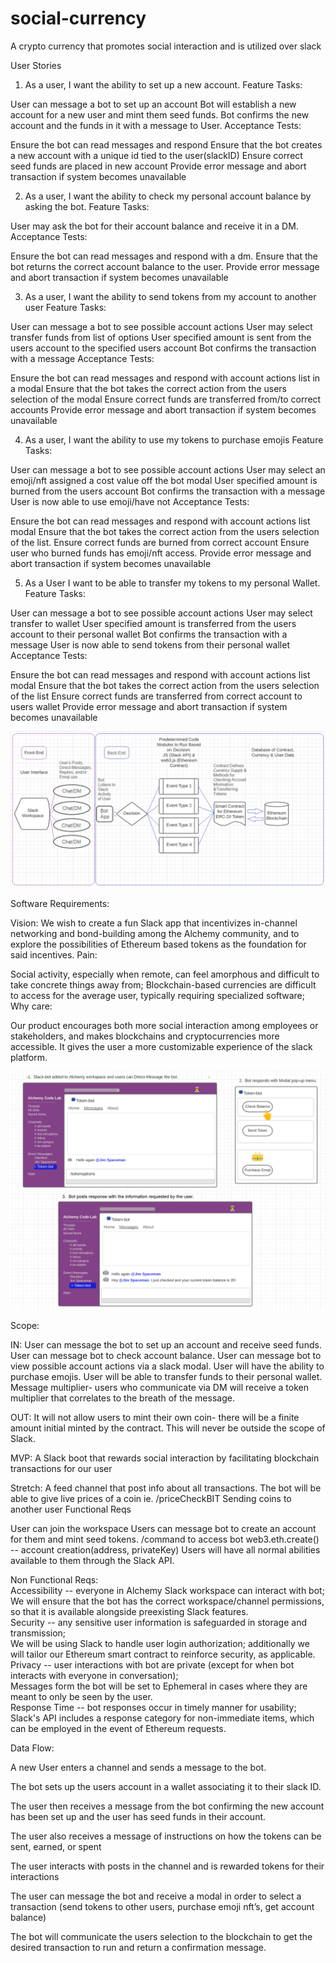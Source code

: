 # social-currency

A crypto currency that promotes social interaction and is utilized over slack

User Stories

1. As a user, I want the ability to set up a new account.
   Feature Tasks:

User can message a bot to set up an account
Bot will establish a new account for a new user and mint them seed funds.
Bot confirms the new account and the funds in it with a message to User.
Acceptance Tests:

Ensure the bot can read messages and respond
Ensure that the bot creates a new account with a unique id tied to the user(slackID)
Ensure correct seed funds are placed in new account
Provide error message and abort transaction if system becomes unavailable

2. As a user, I want the ability to check my personal account balance by asking the bot.
   Feature Tasks:

User may ask the bot for their account balance and receive it in a DM.
Acceptance Tests:

Ensure the bot can read messages and respond with a dm.
Ensure that the bot returns the correct account balance to the user.
Provide error message and abort transaction if system becomes unavailable

3. As a user, I want the ability to send tokens from my account to another user
   Feature Tasks:

User can message a bot to see possible account actions
User may select transfer funds from list of options
User specified amount is sent from the users account to the specified users account
Bot confirms the transaction with a message
Acceptance Tests:

Ensure the bot can read messages and respond with account actions list in a modal
Ensure that the bot takes the correct action from the users selection of the modal
Ensure correct funds are transferred from/to correct accounts
Provide error message and abort transaction if system becomes unavailable

4. As a user, I want the ability to use my tokens to purchase emojis
   Feature Tasks:

User can message a bot to see possible account actions
User may select an emoji/nft assigned a cost value off the bot modal
User specified amount is burned from the users account
Bot confirms the transaction with a message
User is now able to use emoji/have not
Acceptance Tests:

Ensure the bot can read messages and respond with account actions list modal
Ensure that the bot takes the correct action from the users selection of the list.
Ensure correct funds are burned from correct account
Ensure user who burned funds has emoji/nft access.
Provide error message and abort transaction if system becomes unavailable

5. As a User I want to be able to transfer my tokens to my personal Wallet.
   Feature Tasks:

User can message a bot to see possible account actions
User may select transfer to wallet
User specified amount is transferred from the users account to their personal wallet
Bot confirms the transaction with a message
User is now able to send tokens from their personal wallet
Acceptance Tests:

Ensure the bot can read messages and respond with account actions list modal
Ensure that the bot takes the correct action from the users selection of the list
Ensure correct funds are transferred from correct account to users wallet
Provide error message and abort transaction if system becomes unavailable

![Software Flowchart](/assets/overall-app-flowchart.png)

Software Requirements:

Vision:
We wish to create a fun Slack app that incentivizes in-channel networking and bond-building among the Alchemy community, and to explore the possibilities of Ethereum based tokens as the foundation for said incentives.
Pain:

Social activity, especially when remote, can feel amorphous and difficult to take concrete things away from;
Blockchain-based currencies are difficult to access for the average user, typically requiring specialized software;
Why care:

Our product encourages both more social interaction among employees or stakeholders, and makes blockchains and cryptocurrencies more accessible. It gives the user a more customizable experience of the slack platform.

![UI Wireframe](/assets/wireframe-cropped.png)

Scope:

IN:
User can message the bot to set up an account and receive seed funds.
User can message bot to check account balance.
User can message bot to view possible account actions via a slack modal.
User will have the ability to purchase emojis.
User will be able to transfer funds to their personal wallet.
Message multiplier- users who communicate via DM will receive a token multiplier that correlates to the breath of the message.

OUT:
It will not allow users to mint their own coin- there will be a finite amount initial minted by the contract.
This will never be outside the scope of Slack.

MVP:
A Slack boot that rewards social interaction by facilitating blockchain transactions for our user

Stretch:
A feed channel that post info about all transactions.
The bot will be able to give live prices of a coin ie. /priceCheckBIT
Sending coins to another user
Functional Reqs

User can join the workspace
Users can message bot to create an account for them and mint seed tokens.
/command to access bot
web3.eth.create() -- account creation(address, privateKey)
Users will have all normal abilities available to them through the Slack API.

Non Functional Reqs:  
Accessibility -- everyone in Alchemy Slack workspace can interact with bot;  
 We will ensure that the bot has the correct workspace/channel permissions, so that it is available alongside preexisting Slack features.  
Security -- any sensitive user information is safeguarded in storage and transmission;  
 We will be using Slack to handle user login authorization; additionally we will tailor our Ethereum smart contract to reinforce security, as applicable.  
Privacy -- user interactions with bot are private (except for when bot interacts with everyone in conversation);  
 Messages form the bot will be set to Ephemeral in cases where they are meant to only be seen by the user.  
Response Time -- bot responses occur in timely manner for usability;  
 Slack's API includes a response category for non-immediate items, which can be employed in the event of Ethereum requests.

Data Flow:

A new User enters a channel and sends a message to the bot.

The bot sets up the users account in a wallet associating it to their slack ID.

The user then receives a message from the bot confirming the new account has been set up and the user has seed funds in their account.

The user also receives a message of instructions on how the tokens can be sent, earned, or spent

The user interacts with posts in the channel and is rewarded tokens for their interactions

The user can message the bot and receive a modal in order to select a transaction (send tokens to other users, purchase emoji nft’s, get account balance)

The bot will communicate the users selection to the blockchain to get the desired transaction to run and return a confirmation message.
